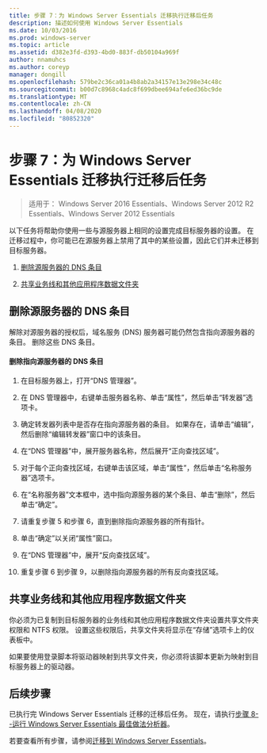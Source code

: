 ```yaml
---
title: 步骤 7：为 Windows Server Essentials 迁移执行迁移后任务
description: 描述如何使用 Windows Server Essentials
ms.date: 10/03/2016
ms.prod: windows-server
ms.topic: article
ms.assetid: d382e3fd-d393-4bd0-883f-db50104a969f
author: nnamuhcs
ms.author: coreyp
manager: dongill
ms.openlocfilehash: 579be2c36ca01a4b8ab2a34157e13e298e34c48c
ms.sourcegitcommit: b00d7c8968c4adc8f699dbee694afe6ed36bc9de
ms.translationtype: MT
ms.contentlocale: zh-CN
ms.lasthandoff: 04/08/2020
ms.locfileid: "80852320"
---
```

# <a name="step-7-perform-post-migration-tasks-for-the-windows-server-essentials-migration"></a>步骤 7：为 Windows Server Essentials 迁移执行迁移后任务

>适用于： Windows Server 2016 Essentials、Windows Server 2012 R2 Essentials、Windows Server 2012 Essentials

以下任务将帮助你使用一些与源服务器上相同的设置完成目标服务器的设置。 在迁移过程中，你可能已在源服务器上禁用了其中的某些设置，因此它们并未迁移到目标服务器。  
  
1.  [删除源服务器的 DNS 条目](Step-7--Perform-post-migration-tasks-for-the-Windows-Server-Essentials-migration.md#BKMK_DeleteDNSEntries)  
  
2.  [共享业务线和其他应用程序数据文件夹](Step-7--Perform-post-migration-tasks-for-the-Windows-Server-Essentials-migration.md#BKMK_ShareLineOfBusinessAndOtherApplications)  
  
##  <a name="delete-dns-entries-for-the-source-server"></a><a name="BKMK_DeleteDNSEntries"></a>删除源服务器的 DNS 条目  
 解除对源服务器的授权后，域名服务 (DNS) 服务器可能仍然包含指向源服务器的条目。 删除这些 DNS 条目。  
  
#### <a name="to-delete-dns-entries-that-point-to-the-source-server"></a>删除指向源服务器的 DNS 条目  
  
1.  在目标服务器上，打开“DNS 管理器”。  
  
2.  在 DNS 管理器中，右键单击服务器名称、单击“属性”，然后单击“转发器”选项卡。  
  
3.  确定转发器列表中是否存在指向源服务器的条目。 如果存在，请单击“编辑”，然后删除“编辑转发器”窗口中的该条目。  
  
4.  在“DNS 管理器”中，展开服务器名称，然后展开“正向查找区域”。  
  
5.  对于每个正向查找区域，右键单击该区域，单击“属性”，然后单击“名称服务器”选项卡。  
  
6.  在“名称服务器”文本框中，选中指向源服务器的某个条目、单击“删除”，然后单击“确定”。  
  
7.  请重复步骤 5 和步骤 6，直到删除指向源服务器的所有指针。  
  
8.  单击“确定”以关闭“属性”窗口。  
  
9. 在“DNS 管理器”中，展开“反向查找区域”。  
  
10. 重复步骤 6 到步骤 9，以删除指向源服务器的所有反向查找区域。  
  
##  <a name="share-line-of-business-and-other-application-data-folders"></a><a name="BKMK_ShareLineOfBusinessAndOtherApplications"></a>共享业务线和其他应用程序数据文件夹  
 你必须为已复制到目标服务器的业务线和其他应用程序数据文件夹设置共享文件夹权限和 NTFS 权限。 设置这些权限后，共享文件夹将显示在“存储”选项卡上的仪表板中。  
  
 如果要使用登录脚本将驱动器映射到共享文件夹，你必须将该脚本更新为映射到目标服务器上的驱动器。  
  
## <a name="next-steps"></a>后续步骤  
 已执行完 Windows Server Essentials 迁移的迁移后任务。 现在，请执行[步骤 8--运行 Windows Server Essentials 最佳做法分析器](Step-8--Run-the-Windows-Server-Essentials-Best-Practices-Analyzer.md)。  
  

若要查看所有步骤，请参阅[迁移到 Windows Server Essentials](Migrate-from-Previous-Versions-to-Windows-Server-Essentials-or-Windows-Server-Essentials-Experience.md)。

